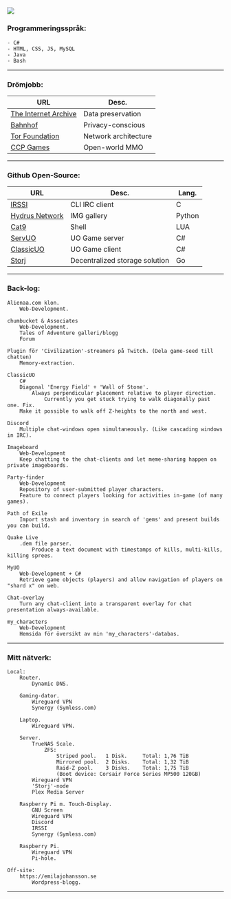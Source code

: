 ![](https://c.tenor.com/PETBj_OJmJUAAAAC/leekspin.gif)
-------------------------------------------------------------------------------------------------------------------------------
### Programmeringsspråk:

	- C#
	- HTML, CSS, JS, MySQL
	- Java
	- Bash
-------------------------------------------------------------------------
### Drömjobb:
| URL 						| Desc. 		|
| ----------------------------------------------|-----------------------|
| [The Internet Archive](https://archive.org) 	| Data preservation	|
| [Bahnhof](https://bahnhof.se) 		| Privacy-conscious	|
| [Tor Foundation](https://www.torproject.org) 	| Network architecture	|
| [CCP Games](https://www.ccpgames.com/) 	| Open-world MMO	|
-------------------------------------------------------------------------------------------------
### Github Open-Source:
| URL 							| Desc.					| Lang. |
| ------------------------------------------------------|---------------------------------------|-------|
| [IRSSI](https://github.com/irssi/irssi)		| CLI IRC client			| C	|
| [Hydrus Network](https://github.com/hydrusnetwork)	| IMG gallery				| Python|
| [Cat9](https://github.com/letoram/cat9) 		| Shell					| LUA	|
| [ServUO](https://github.com/ServUO/ServUO) 		| UO Game server			| C#	|
| [ClassicUO](https://github.com/ClassicUO/ClassicUO)	| UO Game client			| C#	|
| [Storj](https://github.com/storj/storj)		| Decentralized storage solution	| Go	|
-------------------------------------------------------------------------------------------------
### Back-log:

	Alienaa.com klon.
		Web-Development.
	
	chumbucket & Associates
		Web-Development.
		Tales of Adventure galleri/blogg
		Forum
		
	Plugin för 'Civilization'-streamers på Twitch. (Dela game-seed till chatten)
		Memory-extraction.
	
	ClassicUO
		C#
		Diagonal 'Energy Field' + 'Wall of Stone'.
			Always perpendicular placement relative to player direction.
				Currently you get stuck trying to walk diagonally past one. Fix.
		Make it possible to walk off Z-heights to the north and west.
		
	Discord
		Multiple chat-windows open simultaneously. (Like cascading windows in IRC).					
		
	Imageboard
		Web-Development
		Keep chatting to the chat-clients and let meme-sharing happen on private imageboards.
	
	Party-finder
		Web-Development
		Repository of user-submitted player characters.
		Feature to connect players looking for activities in-game (of many games).
	
	Path of Exile
		Import stash and inventory in search of 'gems' and present builds you can build.			
		
	Quake Live
		.dem file parser.
			Produce a text document with timestamps of kills, multi-kills, killing sprees.			
			
	MyUO
		Web-Development + C#
		Retrieve game objects (players) and allow navigation of players on "shard x" on web.
		
	Chat-overlay
		Turn any chat-client into a transparent overlay for chat presentation always-available.	
		
	my_characters
		Web-Development
		Hemsida för översikt av min 'my_characters'-databas.
-------------------------------------------------------------------------------------------------------------------------------
### Mitt nätverk:

	Local:
		Router.
			Dynamic DNS.
	
		Gaming-dator.
			Wireguard VPN
			Synergy (Symless.com)
			
		Laptop.
			Wireguard VPN.
			
		Server.
			TrueNAS Scale.
				ZFS:
					Striped pool. 	1 Disk. 	Total: 1,76 TiB
					Mirrored pool. 	2 Disks. 	Total: 1,32 TiB
					Raid-Z pool. 	3 Disks. 	Total: 1,75 TiB
					(Boot device: Corsair Force Series MP500 120GB)
			Wireguard VPN
			'Storj'-node
			Plex Media Server
			
		Raspberry Pi m. Touch-Display.
			GNU Screen
			Wireguard VPN
			Discord
			IRSSI
			Synergy (Symless.com)
			
		Raspberry Pi.
			Wireguard VPN
			Pi-hole.
		
	Off-site:
		https://emilajohansson.se
			Wordpress-blogg.
-------------------------------------------------------------------------------------------------------------------------------
